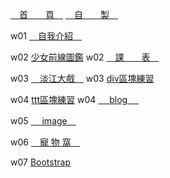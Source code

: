 [　首　　頁　](https://rico532.github.io/IOP/home)
[　自　　製　](https://rico532.github.io/IOP/w/1.html)

w01
[　自我介紹　](https://rico532.github.io/IOP/w/intro.html)

w02
[少女前線圖鑑](https://rico532.github.io/IOP/w/GF.html)
w02
[　課　　表　](https://rico532.github.io/IOP/w/myclass.html)

w03
[　淡江大戲　](https://rico532.github.io/IOP/w/TKU60.html)
w03
[div區塊練習](https://rico532.github.io/IOP/w/div.html)

w04
[ttt區塊練習](https://rico532.github.io/IOP/w/ttt.html)
w04
[　 blog 　](https://rico532.github.io/IOP/w/blog.html)

w05
[　 image　](https://rico532.github.io/IOP/w/image%20gallery.html)

w06
[　寵 物 窩　](https://rico532.github.io/IOP/w/pet%20website.html)

w07
[Bootstrap](https://rico532.github.io/IOP/w/galleryTemplate.html)
<!--stackedit_data:
eyJoaXN0b3J5IjpbMTIxNTg2MTgwNywtMTUxOTU3MzE3M119
-->
